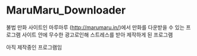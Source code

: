 # MaruMaru_Downloader

불법 만화 사이트인 마루마루 (http://marumaru.in/)에서 만화를 다운받을 수 있는 프로그램
사이트 안에 무수한 광고로인해 스트레스를 받아 제작하게 된 프로그램

아직 제작중인 프로그램임
